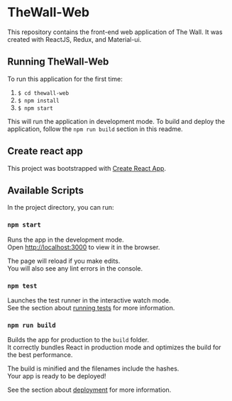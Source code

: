 # TheWall-Web
This repository contains the front-end web application of The Wall. It was created with ReactJS,
Redux, and Material-ui.

## Running TheWall-Web
To run this application for the first time:

1. `$ cd thewall-web`
2. `$ npm install`
3. `$ npm start`

This will run the application in development mode. To build and deploy the application,
follow the `npm run build` section in this readme.

## Create react app
This project was bootstrapped with [Create React App](https://github.com/facebook/create-react-app).

## Available Scripts

In the project directory, you can run:

### `npm start`

Runs the app in the development mode.<br>
Open [http://localhost:3000](http://localhost:3000) to view it in the browser.

The page will reload if you make edits.<br>
You will also see any lint errors in the console.

### `npm test`

Launches the test runner in the interactive watch mode.<br>
See the section about [running tests](https://facebook.github.io/create-react-app/docs/running-tests) for more information.

### `npm run build`

Builds the app for production to the `build` folder.<br>
It correctly bundles React in production mode and optimizes the build for the best performance.

The build is minified and the filenames include the hashes.<br>
Your app is ready to be deployed!

See the section about [deployment](https://facebook.github.io/create-react-app/docs/deployment) for more information.
